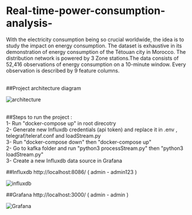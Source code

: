 # Real-time-power-consumption-analysis-
With the electricity consumption being so crucial worldwide, the idea is to study the impact on energy consumption. The dataset is exhaustive in its demonstration of energy consumption of the Tétouan city in Morocco. The distribution network is powered by 3 Zone stations.The data consists of 52,416 observations of energy consumption on a 10-minute window. Every observation is described by 9 feature columns.<br />
<br />

##Project architecture diagram

![architecture](https://user-images.githubusercontent.com/17914107/201059480-6cc7c7a5-e341-4e85-84c0-1d6253925cad.png)

<br />
##Steps to run the project :<br />
1- Run "docker-compose up" in root direcotry<br />
2- Generate new Influxdb credentials (api token) and replace it in .env , telegraf/teleraf.conf and loadStream.py<br />
3- Run "docker-compose down" then "docker-compose up" <br />
2- Go to kafka folder and run "python3 processStream.py" then "python3 loadStream.py"<br />
3- Create a new Influxdb data source in Grafana <br />


##Influxdb http://localhost:8086/ ( admin - admin123 )<br />

![influxdb](https://user-images.githubusercontent.com/17914107/201059618-1e2e6d4a-64f0-4d60-aaee-8c9577018873.png)
<br />

##Grafana http://localhost:3000/ ( admin - admin )<br />

![Grafana](https://user-images.githubusercontent.com/17914107/201059564-3c2dacc0-044f-48f4-b645-eddd398ae387.png)

